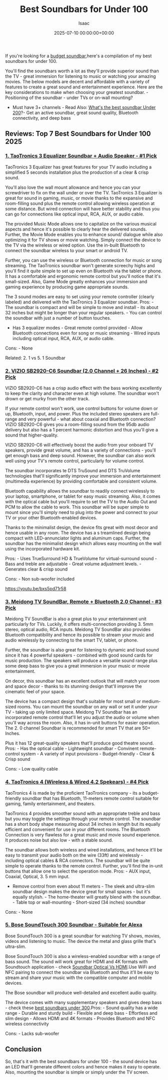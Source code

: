 ﻿---
title: Best Soundbars for Under 100
description: If you're looking for a budget soundbar , here's a compilation of my best soundbars for under 100. You'll find the soundbars worth a lot as they'll provide...
slug: /best-soundbars-for-under-100/
date: 2025-07-10 00:00:00+00:00
lastmod: 2025-07-10 00:00:00+03:00
author: Isaac
categories:
- Soundbars
tags:
- soundbars
- soundbar
layout: post
---

If you're looking for a [budget soundbar](https://www.fhsu.edu/technology/purchasing-procedures/),here's a compilation of my best soundbars for under 100.

You'll find the soundbars worth a lot as they'll provide superior sound than the TV - great immersion for listening to music or watching your amazing movies. The below models are decent and affordable with a variety of features to create a great sound and entertainment experience. Here are the key considerations to make when choosing your greatest soundbar. - Positioning of the soundbar - under TVs or on-wall mounting?

- Must have 3+ channels - Read Also: [What's the best soundbar Under 200](https://pestpolicy.com/best-soundbar-under-200/)?- Get an active soundbar, great sound quality, Bluetooth connectivity, and deep bass

##  Reviews: Top 7 Best Soundbars for Under 100 2025

###  [1. TaoTronics 3 Equalizer Soundbar + Audio Speaker - #1 Pick](https://www.amazon.com/dp/B07KZ7MVS2/?tag=p-policy-20)

TaoTronics 3 Equalizer has great features for your TV audio including a simplified 5 seconds installation plus the production of a clear & crisp sound.

You'll also love the wall mount allowance and hence you can your screwdriver to fix on the wall under or over the TV. TaoTronics 3 Equalizer is great for sound in gaming, music, or movie thanks to the expansive and room-filling sound plus the remote control allowing wireless operation at some distance. But wired connection will have better stability and thus you can go for connections like optical input, RCA, AUX, or audio cable.

The provided Music Mode allows one to capitalize on the various musical aspects and hence it's possible to clearly hear the delivered sounds. Further, the Movie Mode enables you to enhance sound/ dialogue while also optimizing it for TV shows or movie watching. Simply connect the device to the TV via the wireless or wired option. Use the in-built Bluetooth to connect the soundbar wireless to your smart or android TV.

Further, you can use the wireless or Bluetooth connection for music or song streaming. The TaoTronics soundbar won't generate screechy highs and you'll find it quite simple to set up even on Bluetooth via the tablet or phone. It has a comfortable and ergonomic remote control but you'll notice that it's small-sized. Also, Game Mode greatly enhances your immersion and gaming experience by producing game appropriate sounds.

The 3 sound modes are easy to set using your remote controller (clearly labeled) and delivered with the TaoTronics 3 Equalizer soundbar. Pros: - The soundbar is compact and will be simple to move and install - its about 32 inches but might be longer than your regular speakers. - You can control the soundbar with just a number of button touches.

- Has 3 equalizer modes - Great remote control provided - Allow Bluetooth connections even for song or music streaming - Wired inputs including optical input, RCA, AUX, or audio cable.

Cons: - None

Related: 2. 1 vs 5. 1 Soundbar

###  [2. VIZIO SB2920-C6 Soundbar (2.0 Channel + 26 Inches) - #2 Pick](https://www.amazon.com/dp/B00SMBFZNG/?tag=p-policy-20)

VIZIO SB2920-C6 has a crisp audio effect with the bass working excellently to keep the clarity and character even at high volume. The soundbar won't drown or get murky from the other track.

If your remote control won't work, use control buttons for volume down or up, Bluetooth, input, and power. Plus the included stereo speakers are full-range and very powerful - what about coaxial and Bluetooth connection? VIZIO SB2920-C6 gives you a room-filling sound from the 95db audio delivery but also has a 1 percent harmonic distortion and thus you'll give a sound that higher-quality.

VIZIO SB2920-C6 will effectively boost the audio from your onboard TV speakers, provide great volume, and has a variety of connections - you'll get enough bass and deep sound. However, the soundbar can also work well using your TV's remote control, particularly for volume control.

The soundbar incorporates te DTS TruSound and DTS TruVolume technologies that'll significantly improve your immersion and entertainment (multimedia experience) by providing comfortable and consistent volume.

Bluetooth capability allows the soundbar to readily connect wirelessly to your laptop, smartphone, or tablet for easy music streaming. Also, it comes with the optical cable but you'll require to set the TV to the Audio Out and PCM to allow the cable to work. This soundbar will be super simple to mount since you'll simply need to plug into the power and connect to your TV or your other Bluetooth-enabled devices.

Thanks to the minimalist design, the device fits great with most decor and hence usable in any room. The device has a s treamlined design being compact with LED-annunciator lights and aluminum caps. Further, the soundbar has the minimalist design which allows easy mounting on the wall using the incorporated hardware kit.

Pros: - Uses TrueSurround HD & TrueVolume for virtual-surround sound - Bass and treble are adjustable - Great volume adjustment levels. - Generates clear & crisp sound

Cons: - Non sub-woofer included

https://youtu.be/bxs5pd71r58

###  [3. Meidong TV SoundBar, Remote + Bluetooth 2.0 Channel - #3 Pick](https://www.amazon.com/dp/B0795331MQ/?tag=p-policy-20)

Meidong TV SoundBar is also a great plus to your entertainment unit particularly for TVs. Luckily, it offers multi-connection providing 3. 5mm stereo, optical audio, RCA inputs. Meidong TV SoundBar also provides Bluetooth compatibility and hence its possible to stream your music and audio wirelessly by connecting to the smart TV, tablet, or phone.

Further, the soundbar is also great for listening to dynamic and loud sound since it has 4 powerful speakers - combined with good sound cards for music production. The speakers will produce a versatile sound range plus some deep bass to give you a great immersion in your music or movie entertainment.

On decor, this soundbar has an excellent outlook that will match your room and space decor - thanks to its stunning design that'll improve the cinematic feel of your space.

The device has a compact design that's suitable for most small or medium-sized rooms. You can mount the soundbar on any wall or set it under your TV - taking up only limited space. Meidong TV Soundbar has an incorporated remote control that'll let you adjust the audio or volume when you'll way across the room. Also, it has in-unit buttons for easier operation. The 2. 0 channel Soundbar is recommended for smart TV that are 50+ Inches.

Plus it has 12 great-quality speakers that'll produce good theatre sound. Pros: - Has the optical cable - Lightweight soundbar - Convinent remote-control system - A variety of input provisions - Budget-friendly - Clear & Crisp sound

Cons: - Low quality cable

###  [4. TaoTronics 4 (Wireless & Wired 4.2 Spekears) - #4 Pick](https://www.amazon.com/dp/B078P4291Z/?tag=p-policy-20)

TaoTronics 4 is made by the proficient TaoTronics company - its a budget-friendly soundbar that has Bluetooth, 11-meters remote control suitable for gaming, family entertainment, and theaters.

TaoTronics 4 provides smoother sound with an appropriate treble and bass but you may toggle the settings through your remote control. The soundbar has a short body shape measuring about 34 inches in length but its equally efficient and convenient for use in your different rooms. The Bluetooth Connection is very flawless for a great music and movie sound experience. It produces noise but also low - with a stable sound.

The soundbar allows both wireless and wired installations, and hence it'll be easy to transmit your audio both on the wire (33ft) and wirelessly - including optical cables & RCA connectors. The soundbar will be quite simple to operate thanks to the remote control. Further, you'll find the in-unit buttons that allow one to select the operation mode. Pros: - AUX input, Coaxial, Optical, 3. 5 mm input.

- Remove control from even about 11 meters - The sleek and ultra-slim soundbar design makes the device great for small spaces - but it's equally stylish. - The home-theater will greatly blend with the soundbar. - Table top or wall-mounting - Short-sized (34 inches) soundbar

Cons: - None

###  [5. Bose SoundTouch 300 Soundbar - Suitable for Alexa](https://www.amazon.com/dp/B01KZHP44Y/?tag=p-policy-20)

Bose SoundTouch 300 is a great soundbar for watching TV shows, movies, videos and listening to music. The device the metal and glass grille that's ultra-slim.

Bose SoundTouch 300 is also a wireless-enabled soundbar with a range of bass sound. The sound will work great for HDMI and 4K formats with Soundtouch application - check [Soundbar Optical Vs HDMI](https://pestpolicy.com/soundbar-optical-vs-hdmi/).Use WiFi and NFC pairing to connect the soundbar via Bluetooth and thus it'll be easy to stream and share your music with the compatible computer and mobile devices.

The Bose soundbar will produce well-detailed and excellent audio quality.

The device comes with many supplementary speakers and gives deep bass - check these [best soundbars under 300](https://pestpolicy.com/best-soundbars-under-300/).Pros: - Sound quality has a wide range - Durable and sturdy build - Flexible and deep bass - Effortless and slim design - Allows HDMI and 4K formats - Provides Bluetooth and NFC wireless connectivity

Cons: - Lacks sub-woofer

##  Conclusion

So, that's it with the best soundbars for under 100 - the sound device has an LED that'll generate different colors and hence makes it easy to operate. Also, mounting the soundbar is simple or simply under the TV screen.

